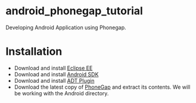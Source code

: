 android_phonegap_tutorial
=========================

Developing Android Application using Phonegap.

Installation
=========================

- Download and install [Eclipse EE](http://www.eclipse.org/downloads/packages/eclipse-ide-java-ee-developers/junosr2 "Eclipse EE")
- Download and install [Android SDK](http://developer.android.com/sdk/index.html)
- Download and install [ADT Plugin](http://developer.android.com/sdk/installing/installing-adt.html)
- Download the latest copy of [PhoneGap](http://phonegap.com/download/) and extract its contents. We will be working with the Android directory.
